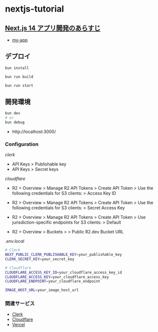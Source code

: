 # nextjs-tutorial

## [Next.js 14 アプリ開発のあらすじ](https://zenn.dev/nino/books/30e21d37af73b5)

-   [my-app](./my-app)

## デプロイ

```sh
bun install

bun run build

bun run start
```

## 開発環境

```sh
bun dev
# or
bun debug
```

-   http://localhost:3000/

### Configuration

_clerk_

-   API Keys > Publishable key
-   API Keys > Secret keys

_cloudflare_

-   R2 > Overview > Manage R2 API Tokens > Create API Token > Use the following credentials for S3 clients: > Access Key ID
-   R2 > Overview > Manage R2 API Tokens > Create API Token > Use the following credentials for S3 clients: > Secret Access Key
-   R2 > Overview > Manage R2 API Tokens > Create API Token > Use jurisdiction-specific endpoints for S3 clients: > Default

-   R2 > Overview > Buckets > <YOUR-BUCKET> > Public R2.dev Bucket URL

_.env.local_

```sh
# Clerk
NEXT_PUBLIC_CLERK_PUBLISHABLE_KEY=your_publishable_key
CLERK_SECRET_KEY=your_secret_key

# Cloudflare
CLOUDFLARE_ACCESS_KEY_ID=your_cloudflare_access_key_id
CLOUDFLARE_ACCESS_KEY=your_cloudflare_access_key
CLOUDFLARE_ENDPOINT=your_cloudflare_endpoint

IMAGE_HOST_URL=your_image_host_url
```

### 関連サービス

-   [Clerk](https://clerk.com/)
-   [Cloudflare](https://www.cloudflare.com/)
-   [Vercel](https://vercel.com/)
